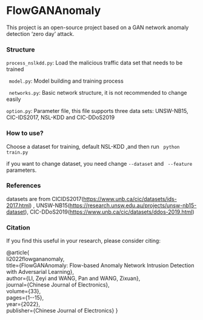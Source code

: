 # FlowGANAnomaly
This project is an open-source project based on a GAN network anomaly detection ‘zero day’ attack.

### Structure
`process_nslkdd.py`: Load the malicious traffic data set that needs to be trained

` model.py`: Model building and training process

` networks.py`:  Basic network structure, it is not recommended to change easily

`option.py`: Parameter file, this file supports three data sets: UNSW-NB15, CIC-IDS2017, NSL-KDD and CIC-DDoS2019

### How to use?

Choose a dataset for training, default NSL-KDD ,and then run ` python train.py`

if you want to change dataset, you need  change `--dataset` and ` --feature` parameters.

### References

datasets are from CICIDS2017(https://www.unb.ca/cic/datasets/ids-2017.html) , 
UNSW-NB15(https://research.unsw.edu.au/projects/unsw-nb15-dataset), 
CIC-DDoS2019(https://www.unb.ca/cic/datasets/ddos-2019.html)

### Citation

If you find this useful in your research, please consider citing:

@article{
  <br>
  li2022flowgananomaly, 
  <br>
  title={FlowGANAnomaly: Flow-based Anomaly Network Intrusion Detection with Adversarial Learning},
  <br>
  author={LI, Zeyi and WANG, Pan and WANG, Zixuan},
  <br>
  journal={Chinese Journal of Electronics},
  <br>
  volume={33},
  <br>
  pages={1--15},
  <br>
  year={2022},
  <br>
  publisher={Chinese Journal of Electronics}
}

